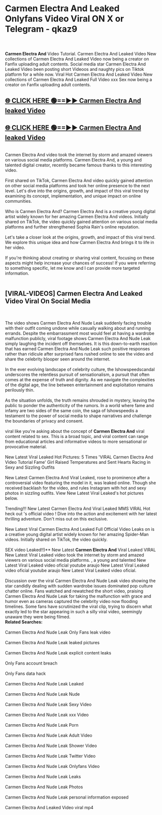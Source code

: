 <h1> Carmen Electra And Leaked Onlyfans Video Viral ON X or Telegram - qkaz9 </h1>

# 
<br>
<strong>Carmen Electra And</strong> Video Tutorial. Carmen Electra And Leaked Video New collections of  Carmen Electra And Leaked Video now being a creator on Fanfix uploading adult contents. Social media star Carmen Electra And Leaked Video been posting short Videoos and naughty pics on Tiktok platform for a while now. Viral Hot Carmen Electra And Leaked Video New collections of Carmen Electra And Leaked Full Video xxx Sex now being a creator on Fanfix uploading adult contents.
<br>

## [🌐 CLICK HERE 🟢==►► Carmen Electra And leaked Video ](https://onlyclips.site?title=Carmen_Electra_And&ref=git)


## [🌐 CLICK HERE 🟢==►► Carmen Electra And leaked Video ](https://onlyclips.site?title=Carmen_Electra_And&ref=git)

<br>
Carmen Electra And video took the internet by storm and amazed viewers on various social media platforms. Carmen Electra And, a young and talented digital creator, recently became famous thanks to this interesting video.
<br><br>
First shared on TikTok, Carmen Electra And video quickly gained attention on other social media platforms and took her online presence to the next level. Let's dive into the origins, growth, and impact of this viral trend by examining its concept, implementation, and unique impact on online communities.
<br><br>
Who is Carmen Electra And? Carmen Electra And is a creative young digital artist widely known for her amazing Carmen Electra And videos. Initially shared on TikTok, the video quickly gained attention on various social media platforms and further strengthened Sophia Rain's online reputation.
<br><br>
Let's take a closer look at the origins, growth, and impact of this viral trend. We explore this unique idea and how Carmen Electra And brings it to life in her video.
<br><br>
If you're thinking about creating or sharing viral content, focusing on these aspects might help increase your chances of success! If you were referring to something specific, let me know and I can provide more targeted information.
<br><br>
<h2>[VIRAL-VIDEOS] Carmen Electra And Leaked Video Viral On Social Media</h2>
<br><br>
The video shows Carmen Electra And Nude Leak suddenly facing trouble with their outfit coming undone while casually walking about and running errands. Despite the embarrassment most would feel at having a wardrobe malfunction publicly, viral footage shows Carmen Electra And Nude Leak simply laughing the incident off themselves. It is this down-to-earth reaction that has earned Carmen Electra And Nude Leak such positive responses rather than ridicule after surprised fans rushed online to see the video and share the celebrity blooper seen around the internet.
<br><br>
In the ever evolving landscape of celebrity culture, the Ishowspeedscandal underscores the relentless pursuit of sensationalism, a pursuit that often comes at the expense of truth and dignity. As we navigate the complexities of the digital age, the line between entertainment and exploitation remains perilously thin.
<br><br>
As the situation unfolds, the truth remains shrouded in mystery, leaving the public to ponder the authenticity of the rumors. In a world where fame and infamy are two sides of the same coin, the saga of Ishowspeedis a testament to the power of social media to shape narratives and challenge the boundaries of privacy and consent.
<br><br>
viral like you're asking about the concept of <strong>Carmen Electra And</strong> viral content related to sex. This is a broad topic, and viral content can range from educational articles and informative videos to more sensational or provocative material.
<br><br>
New Latest Viral Leaked Hot Pictures: 5 Times 'VIRAL Carmen Electra And Video Tutorial Fame' Girl Raised Temperatures and Sent Hearts Racing in Sexy and Sizzling Outfits
<br><br>
New Latest Carmen Electra And Viral Leaked, rose to prominence after a controversial video featuring the model in it, was leaked online. Though she received backlash for the video, and rules Instagram with hot and sexy photos in sizzling outfits. View New Latest Viral Leaked's hot pictures below.
<br><br>
Trending!!! New Latest Carmen Electra And Viral Leaked MMS VIRAL Hot heck out 's official video ! Dive into the action and excitement with her latest thrilling adventure. Don't miss out on this exclusive.
<br><br>
New Latest Viral Carmen Electra And Leaked Full Official Video Leaks on  is a creative young digital artist widely known for her amazing Spider-Man videos. Initially shared on TikTok, the video quickly.
<br><br>
SEX video Leaked!!)** New Latest <strong>Carmen Electra And</strong> Viral Leaked VIRAL New Latest Viral Leaked video took the internet by storm and amazed viewers on various social media platforms. , a young and talented New Latest Viral Leaked video oficial youtube araujo New Latest Viral Leaked video oficial youtube araujo New Latest Viral Leaked video oficial.
<br><br>
Discussion over the viral Carmen Electra And Nude Leak video showing the star candidly dealing with sudden wardrobe issues dominated pop culture chatter online. Fans watched and rewatched the short video, praising Carmen Electra And Nude Leak for taking the malfunction with grace and humor even as cameras captured the celebrity video now flooding timelines. Some fans have scrutinized the viral clip, trying to discern what exactly led to the star appearing in such a silly viral video, seemingly unaware they were being filmed.
<br>
<strong>Related Searches:</strong>
<br><br>
Carmen Electra And Nude Leak Only Fans leak video
<br><br>
Carmen Electra And Nude Leak leaked pictures
<br><br>
Carmen Electra And Nude Leak explicit content leaks
<br><br>
Only Fans account breach
<br><br>
Only Fans data hack
<br><br>
Carmen Electra And Nude Leak Leaked
<br><br>
Carmen Electra And Nude Leak Nude
<br><br>
Carmen Electra And Nude Leak Sexy Video
<br><br>
Carmen Electra And Nude Leak xxx Video
<br><br>
Carmen Electra And Nude Leak Porn
<br><br>
Carmen Electra And Nude Leak Adult Video
<br><br>
Carmen Electra And Nude Leak Shower Video
<br><br>
Carmen Electra And Nude Leak Twitter Video
<br><br>
Carmen Electra And Nude Leak Onlyfans Video
<br><br>
Carmen Electra And Nude Leak Leaks
<br><br>
Carmen Electra And Nude Leak Photos
<br><br>
Carmen Electra And Nude Leak personal information exposed
<br><br>
Carmen Electra And Leaked Video viral mp4